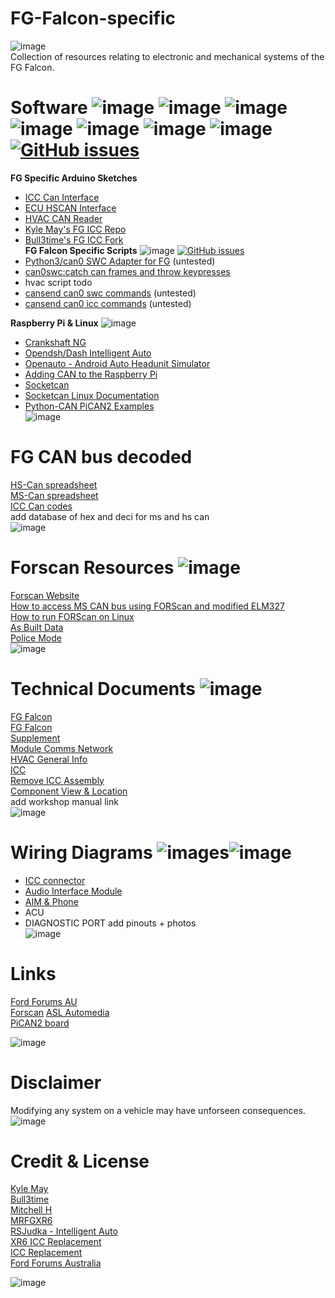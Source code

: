# FG-Falcon-specific #
![image](https://www.independentmotorsports.com.au/assets/images/Ford/Ford%20Coyote/FG_FGX%20Coyote%20banner.png)  
Collection of resources relating to electronic and mechanical systems of the FG Falcon.  

# Software  ![image](https://img.shields.io/badge/FG-Falcon-blue) ![image](https://img.shields.io/badge/mkI-mkII-lightblue) ![image](https://img.shields.io/badge/%23-Raspberry%20Pi-red) ![image](https://img.shields.io/badge/%23-Arduino-lightgrey) ![image](https://img.shields.io/badge/%23-Forscan-lightblue) ![image](https://img.shields.io/badge/github-can0swc-yellowgreen) ![image](https://img.shields.io/badge/cansend-can0-orange) [![GitHub issues](https://img.shields.io/github/issues/jakka351/FG-Falcon?style=social)](https://github.com/jakka351/FG-Falcon/issues)  
**FG Specific Arduino Sketches**   
 - [ICC Can Interface](https://github.com/jakka351/FG-Falcon-specific/tree/master/software/arduino)  
 - [ECU HSCAN Interface](https://github.com/jakka351/FG-Falcon-specific/tree/master/software/arduino)      
 - [HVAC CAN Reader](https://github.com/jakka351/FG-Falcon-specific/tree/master/software/arduino)     
 - [Kyle May's FG ICC Repo](https://github.com/KyleMay/Ford-FG-ICC)  
 - [Bull3time's FG ICC Fork](https://github.com/Bull3time/Ford-FG-ICC)  
**FG Falcon Specific Scripts** ![image](https://img.shields.io/badge/python-v3.7-blue) [![GitHub issues](https://img.shields.io/github/issues/jakka351/FG-Falcon?style=social)](https://github.com/jakka351/FG-Falcon/issues)  
 - [Python3/can0 SWC Adapter for FG](https://github.com/jakka351/FG-Falcon/blob/master/gs302/swc_seek2.py) (untested)  
 - [can0swc:catch can frames and throw keypresses](https://github.com/jakka351/can0swc)     
 - hvac script todo  
 - [cansend can0 swc commands](https://github.com/jakka351/FG-Falcon/tree/master/mscan/swc) (untested)
 - [cansend can0 icc commands](https://github.com/jakka351/FG-Falcon/tree/master/mscan/icc) (untested)    

**Raspberry Pi & Linux**  ![image](https://img.shields.io/badge/%23-Raspberry%20Pi-red)  
 - [Crankshaft NG](https://getcrankshaft.com/)    
 - [Opendsh/Dash Intelligent Auto](https://github.com/openDsh/dash)      
 - [Openauto - Android Auto Headunit Simulator](https://github.com/f1xpl/openauto)  
 - [Adding CAN to the Raspberry Pi](https://www.beyondlogic.org/adding-can-controller-area-network-to-the-raspberry-pi/)  
 - [Socketcan](https://python-can.readthedocs.io/en/master/interfaces/socketcan.html)   
 - [Socketcan Linux Documentation](https://android.googlesource.com/kernel/msm/+/228428428138e231a155464239880201e5cc8b44/Documentation/networking/can.txt)   
 - [Python-CAN PiCAN2 Examples](https://github.com/jakka351/FG-Falcon/tree/master/resources/software/pythoncan)      
 ![image](https://www.automobilesreview.com/gallery/2011-fpv-gt/2011-fpv-gt-04.jpg)    
# FG CAN bus decoded    
[HS-Can spreadsheet](https://github.com/jakka351/FG-Falcon-specific/tree/master/resources)   
[MS-Can spreadsheet](https://github.com/jakka351/FG-Falcon-specific/tree/master/resources)  
[ICC Can codes](https://github.com/jakka351/FG-Falcon-specific/tree/master/resources)    
add database of hex and deci for ms and hs can  
  ![image](https://i.ibb.co/L8brGGM/fggreen.jpg)  
# Forscan Resources ![image](https://img.shields.io/badge/%23-Forscan-lightblue)  
[Forscan Website](https://forscan.org/)    
[How to access MS CAN bus using FORScan and modified ELM327](https://forscan.org/forum/viewtopic.php?f=4&t=4)     
[How to run FORScan on Linux](https://forscan.org/forum/viewtopic.php?f=4&t=6)      
[As Built Data ]()  
[Police Mode]()  
 ![image](https://cdn.filestackcontent.com/resize=w:1000,h:750,f:clip,a:center/output=format:pjpg,q:75/rotate=deg:exif/IkxpiTZuTvOEPdLK1YCZ)  
# Technical Documents  ![image](https://img.shields.io/badge/FG-Falcon-blue)  
[FG Falcon](https://www.fordforums.com.au/vbportal/viewcategory.php?moduleid=64)  
[FG Falcon](https://www.fordforums.com.au/vbportal/viewarticle.php?articleid=1813)  
[Supplement](https://www.fordforums.com.au/vbportal/viewarticle.php?articleid=1884)   
[Module Comms Network](http://fordforums.com.au/wsmpub/fgii/418-00.html)  
[HVAC General Info](http://fordforums.com.au/wsmpub/fgfpv50/412-00.html)   
[ICC](http://fordforums.com.au/wsmpub/fg/413-08.html)  
[Remove ICC Assembly](https://www.fordforums.com.au/vbportal/viewarticle.php?articleid=855)    
[Component View & Location](http://fordforums.com.au/wsmpub/wire/fgfpv/700-06.html)  
add workshop manual link  
![image](https://banner2.cleanpng.com/20180611/tc/kisspng-ford-falcon-bmw-car-ford-motor-company-ford-falcon-5b1dfe0cbf8535.0739571215286922367845.jpg)  
# Wiring Diagrams ![images](https://img.shields.io/badge/Ford-Forums-darkblue)![image](https://img.shields.io/badge/FG-Falcon-blue)    
 - [ICC connector](https://www.fordforums.com.au/vbportal/viewarticle.php?articleid=1173)    
 - [Audio Interface Module](https://www.fordforums.com.au/vbportal/viewarticle.php?articleid=1173)   
 - [AIM & Phone](https://www.fordforums.com.au/vbportal/viewarticle.php?articleid=699)  
 - ACU  
 - DIAGNOSTIC PORT add pinouts + photos   
 ![image](https://img.favcars.com/fpv/gt/fpv_gt_2008_wallpapers_1_b.jpg)  
# Links #  
[Ford Forums AU](https://fordforums.com.au/)  
[Forscan](https://forscan.org/) 
[ASL Automedia](https://www.aslautomedia.com.au/)  
[PiCAN2 board](https://www.elektormagazine.com/news/pican-2-can-bus-board-for-raspberry-pi)    
   
![image](https://banner2.cleanpng.com/20180611/tc/kisspng-ford-falcon-bmw-car-ford-motor-company-ford-falcon-5b1dfe0cbf8535.0739571215286922367845.jpg)  
# Disclaimer #
Modifying any system on a vehicle may have unforseen consequences. 
![image](https://i.postimg.cc/3NzQt9S9/FPV_FG_MK_II_GS_-_VANISH-_SILVER.jpg)  
# Credit & License #
[Kyle May](https://www.kylemay.net.au/)   
[Bull3time](https://github.com/Bull3time)  
[Mitchell H](https://fordforums.com.au/member.php?u=2315299)      
[MRFGXR6](http://fordforums.com.au/member.php?u=25234)  
[RSJudka - Intelligent Auto](https://github.com/rsjudka)    
[XR6 ICC Replacement](https://fordforums.com.au/showthread.php?t=11475851)    
[ICC Replacement](https://fordforums.com.au/showthread.php?p=6521457#post6521457)  
[Ford Forums Australia](https://fordforums.com.au)      


![image](https://img.favcars.com/fpv/logotypes/fpv_logotypes__wallpapers_1.jpg)  


